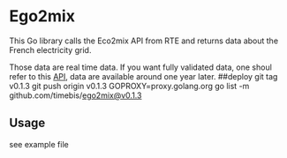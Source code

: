 # Ego2mix

This Go library calls the Eco2mix API from RTE and returns data about the French electricity grid.

Those data are real time data.
If you want fully validated data, one shoul refer to this [API](https://odre.opendatasoft.com/explore/dataset/eco2mix-national-cons-def/information/?disjunctive.nature), data are available around one year later.
##deploy
git tag v0.1.3
git push origin v0.1.3
GOPROXY=proxy.golang.org go list -m github.com/timebis/ego2mix@v0.1.3

## Usage
see example file
